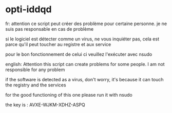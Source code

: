 # opti-iddqd

fr:
attention ce script peut créer des problème pour certaine personne.
je ne suis pas responsable en cas de problème

si le logiciel est détecter comme un virus, ne vous inquiéter pas, cela est parce qu'il peut toucher au registre et aux service

pour le bon fonctionnement de celui ci veuillez l'exécuter avec nsudo  

english:
Attention this script can create problems for some people.
I am not responsible for any problem

if the software is detected as a virus, don't worry, it's because it can touch the registry and the services

for the good functioning of this one please run it with nsudo  


the key is : AVXE-WJKM-XDHZ-ASPQ
